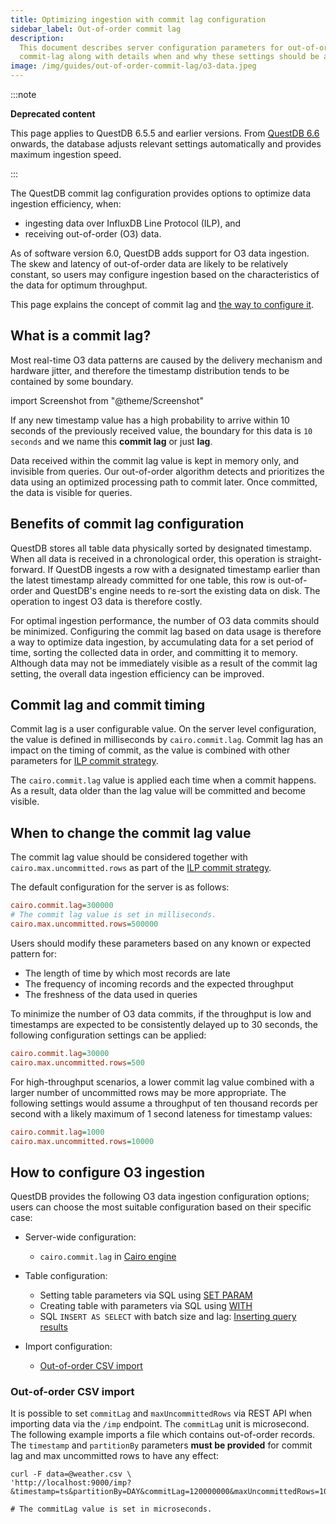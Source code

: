 ```yaml
---
title: Optimizing ingestion with commit lag configuration
sidebar_label: Out-of-order commit lag
description:
  This document describes server configuration parameters for out-of-order
  commit-lag along with details when and why these settings should be applied
image: /img/guides/out-of-order-commit-lag/o3-data.jpeg
---
```


:::note

**Deprecated content**

This page applies to QuestDB 6.5.5 and earlier versions. From
[QuestDB 6.6](https://github.com/questdb/questdb/releases/tag/6.6) onwards, the
database adjusts relevant settings automatically and provides maximum ingestion
speed.

:::

The QuestDB commit lag configuration provides options to optimize data ingestion
efficiency, when:

- ingesting data over InfluxDB Line Protocol (ILP), and
- receiving out-of-order (O3) data.

As of software version 6.0, QuestDB adds support for O3 data ingestion. The skew
and latency of out-of-order data are likely to be relatively constant, so users
may configure ingestion based on the characteristics of the data for optimum
throughput.

This page explains the concept of commit lag and
[the way to configure it](#how-to-configure-o3-ingestion).

## What is a commit lag?

Most real-time O3 data patterns are caused by the delivery mechanism and
hardware jitter, and therefore the timestamp distribution tends to be contained
by some boundary.

import Screenshot from "@theme/Screenshot"

<Screenshot
  alt="A diagram showing how data may arrive with random timings from clients due to network jitter or latency"
  height={334}
  src="/img/guides/out-of-order-commit-lag/o3-data.jpeg"
  title="Records with various network-induced delays"
  width={650}
/>

If any new timestamp value has a high probability to arrive within 10 seconds of
the previously received value, the boundary for this data is `10 seconds` and we
name this **commit lag** or just **lag**.

Data received within the commit lag value is kept in memory only, and invisible
from queries. Our out-of-order algorithm detects and prioritizes the data using
an optimized processing path to commit later. Once committed, the data is
visible for queries.

## Benefits of commit lag configuration

QuestDB stores all table data physically sorted by designated timestamp. When
all data is received in a chronological order, this operation is
straight-forward. If QuestDB ingests a row with a designated timestamp earlier
than the latest timestamp already committed for one table, this row is
out-of-order and QuestDB's engine needs to re-sort the existing data on disk.
The operation to ingest O3 data is therefore costly.

For optimal ingestion performance, the number of O3 data commits should be
minimized. Configuring the commit lag based on data usage is therefore a way to
optimize data ingestion, by accumulating data for a set period of time, sorting
the collected data in order, and committing it to memory. Although data may not
be immediately visible as a result of the commit lag setting, the overall data
ingestion efficiency can be improved.

## Commit lag and commit timing

Commit lag is a user configurable value. On the server level configuration, the
value is defined in milliseconds by `cairo.commit.lag`. Commit lag has an impact
on the timing of commit, as the value is combined with other parameters for
[ILP commit strategy](/docs/reference/api/ilp/tcp-receiver/#commit-strategy).

The `cairo.commit.lag` value is applied each time when a commit happens. As a
result, data older than the lag value will be committed and become visible.

## When to change the commit lag value

The commit lag value should be considered together with
`cairo.max.uncommitted.rows` as part of the
[ILP commit strategy](/docs/reference/api/ilp/tcp-receiver/#commit-strategy).

The default configuration for the server is as follows:

```ini title="Defaults"
cairo.commit.lag=300000
# The commit lag value is set in milliseconds.
cairo.max.uncommitted.rows=500000
```

Users should modify these parameters based on any known or expected pattern for:

- The length of time by which most records are late
- The frequency of incoming records and the expected throughput
- The freshness of the data used in queries

To minimize the number of O3 data commits, if the throughput is low and
timestamps are expected to be consistently delayed up to 30 seconds, the
following configuration settings can be applied:

```ini title="server.conf"
cairo.commit.lag=30000
cairo.max.uncommitted.rows=500
```

For high-throughput scenarios, a lower commit lag value combined with a larger
number of uncommitted rows may be more appropriate. The following settings would
assume a throughput of ten thousand records per second with a likely maximum of
1 second lateness for timestamp values:

```ini title="server.conf"
cairo.commit.lag=1000
cairo.max.uncommitted.rows=10000
```

## How to configure O3 ingestion

QuestDB provides the following O3 data ingestion configuration options; users
can choose the most suitable configuration based on their specific case:

- Server-wide configuration:

  - `cairo.commit.lag` in
    [Cairo engine](/docs/reference/configuration/#cairo-engine)

- Table configuration:

  - Setting table parameters via SQL using
    [SET PARAM](/docs/reference/sql/alter-table-set-param/#example)
  - Creating table with parameters via SQL using
    [WITH](/docs/reference/sql/create-table/#create-table-with-parameters)
  - SQL `INSERT AS SELECT` with batch size and lag:
    [Inserting query results](/docs/reference/sql/insert/#inserting-query-results)

- Import configuration:
  - [Out-of-order CSV import](/docs/guides/out-of-order-commit-lag/#out-of-order-csv-import)

### Out-of-order CSV import

It is possible to set `commitLag` and `maxUncommittedRows` via REST API when
importing data via the `/imp` endpoint. The `commitLag` unit is microsecond. The
following example imports a file which contains out-of-order records. The
`timestamp` and `partitionBy` parameters **must be provided** for commit lag and
max uncommitted rows to have any effect:

```shell
curl -F data=@weather.csv \
'http://localhost:9000/imp?&timestamp=ts&partitionBy=DAY&commitLag=120000000&maxUncommittedRows=10000'

# The commitLag value is set in microseconds.
```
